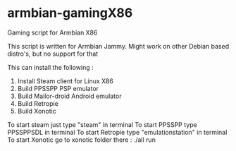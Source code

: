 # armbian-gamingX86
Gaming script for Armbian X86

This script is written for Armbian Jammy. Might work on other Debian based distro's, but no support for that

This can install the following :

1. Install Steam client for Linux X86
2. Build PPSSPP PSP emulator
3. Build Mailor-droid Android emulator
4. Build Retropie
5. Build Xonotic

To start steam just type "steam" in terminal
To start PPSSPP type PPSSPPSDL in terminal
To start Retropie type "emulationstation" in terminal
To start Xonotic go to xonotic folder there : ./all run

